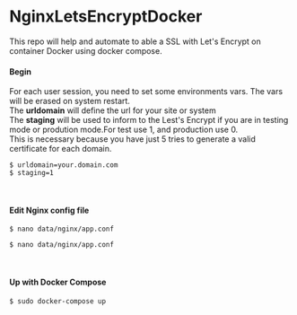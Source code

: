# NginxLetsEncryptDocker
This repo will help and automate to able a SSL with Let's Encrypt on container Docker using docker compose.

#### Begin

For each user session, you need to set some environments vars. The vars will be erased on system restart.<br>
The <b>urldomain</b> will define the url for your site or system<br>
The <b>staging</b> will be used to inform to the Lest's Encrypt if you are in testing mode or prodution mode.For test use 1, and production use 0.<br>
This is necessary because you have just 5 tries to generate a valid certificate for each domain.

```
$ urldomain=your.domain.com
$ staging=1
```
<br>

#### Edit Nginx config file
```
$ nano data/nginx/app.conf
```

```
$ nano data/nginx/app.conf
```

<br>

#### Up with Docker Compose
```
$ sudo docker-compose up
```